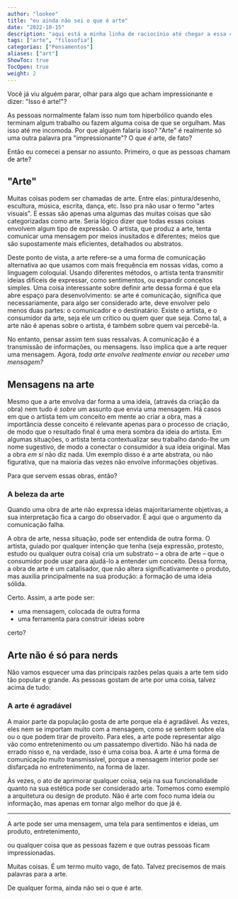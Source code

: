 ```yaml
---
author: "lookee"
title: "eu ainda não sei o que é arte"
date: "2022-10-15"
description: "aqui está a minha linha de raciocínio até chegar a essa conclusão, de qualquer forma"
tags: ["arte", "filosofia"]
categorias: ["Pensamentos"]
aliases: ["art"]
ShowToc: true
TocOpen: true
weight: 2
---
```


Você já viu alguém parar, olhar para algo que acham impressionante e dizer: "Isso é arte!"?

As pessoas normalmente falam isso num tom hiperbólico quando eles terminam algum trabalho ou fazem alguma coisa de que se orgulham. Mas isso até me incomoda. Por que alguém falaria isso? "Arte" é realmente só uma outra palavra pra "impressionante"? O que *é* arte, de fato?

Então eu comecei a pensar no assunto. Primeiro, o que as pessoas chamam de arte?

## "Arte"

Muitas coisas podem ser chamadas de arte. Entre elas: pintura/desenho, escultura, música, escrita, dança, etc. Isso pra não usar o termo "artes visuais". E essas são apenas uma algumas das muitas coisas que são categorizadas como arte.  Seria lógico dizer que todas essas coisas envolvem algum tipo de expressão. O artista, que produz a arte, tenta comunicar uma mensagem por meios inusitados e diferentes; meios que são supostamente mais eficientes, detalhados ou abstratos.

Deste ponto de vista, a arte refere-se a uma forma de comunicação alternativa ao que usamos com mais frequência em nossas vidas, como a linguagem coloquial. Usando diferentes métodos, o artista tenta transmitir ideias difíceis de expressar, como sentimentos, ou expandir conceitos simples.  Uma coisa interessante sobre definir arte dessa forma é que ela abre espaço para desenvolvimento: se arte é comunicação, significa que necessariamente, para algo ser considerado arte, deve envolver pelo menos duas partes: o comunicador e o destinatário. Existe o artista, e o consumidor da arte, seja ele um crítico ou quem quer que seja. Como tal, a arte não é apenas sobre o artista, é também sobre quem vai percebê-la.

No entanto, pensar assim tem suas ressalvas. A comunicação é a transmissão de informações, ou mensagens. Isso implica que a arte requer uma mensagem. Agora, *toda arte envolve realmente enviar ou receber uma mensagem?*

## Mensagens na arte

Mesmo que a arte envolva dar forma a uma ideia, (através da criação da obra) nem tudo é _sobre_ um assunto que envia uma mensagem. Há casos em que o artista tem um conceito em mente ao criar a obra, mas a importância desse conceito é relevante apenas para o processo de criação, de modo que o resultado final é uma mera sombra da ideia do artista. Em algumas situações, o artista tenta contextualizar seu trabalho dando-lhe um nome sugestivo, de modo a conectar o consumidor à sua ideia original. Mas a obra *em si* não diz nada. Um exemplo disso é a arte abstrata, ou não figurativa, que na maioria das vezes não envolve informações objetivas.

Para que servem essas obras, então?

### A beleza da arte

Quando uma obra de arte não expressa ideias majoritariamente objetivas, a sua interpretação fica a cargo do observador. É aqui que o argumento da comunicação falha.

A obra de arte, nessa situação, pode ser entendida de outra forma. O artista, guiado por qualquer intenção que tenha (seja expressão, protesto, estudo ou qualquer outra coisa) cria um substrato – a obra de arte – que o consumidor pode usar para ajudá-lo a entender um conceito. Dessa forma, a obra de arte é um catalisador, que não altera significativamente o produto, mas auxilia principalmente na sua produção: a formação de uma ideia sólida.

Certo. Assim, a arte pode ser:
 - uma mensagem, colocada de outra forma
 - uma ferramenta para construir ideias sobre

certo?

## Arte não é só para nerds

Não vamos esquecer uma das principais razões pelas quais a arte tem sido tão popular e grande.  As pessoas gostam de arte por uma coisa, talvez acima de tudo:

### A arte é agradável

A maior parte da população gosta de arte porque ela é agradável. Às vezes, eles nem se importam muito com a mensagem, como se sentem sobre ela ou o que podem tirar de proveito. Para eles, a arte pode representar algo vão como entretenimento ou um passatempo divertido. Não há nada de errado nisso e, na verdade, isso é uma coisa boa. A arte é uma forma de comunicação muito transmissível, porque a mensagem interior pode ser disfarçada no entretenimento, na forma de lazer.

Às vezes, o ato de aprimorar qualquer coisa, seja na sua funcionalidade quanto na sua estética pode ser considerado arte. Tomemos como exemplo a arquitetura ou design de produto. Não é arte com foco numa ideia ou informação, mas apenas em tornar algo melhor do que já é.

 ---

A arte pode ser uma mensagem, uma tela para sentimentos e ideias, um produto, entretenimento,

ou qualquer coisa que as pessoas fazem e que outras pessoas ficam impressionadas.

Muitas coisas. É um termo muito vago, de fato. Talvez precisemos de mais palavras para a arte.

De qualquer forma, ainda não sei o que é arte.